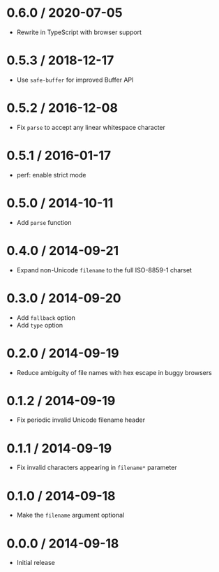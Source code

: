 # 0.6.0 / 2020-07-05

- Rewrite in TypeScript with browser support

# 0.5.3 / 2018-12-17

- Use `safe-buffer` for improved Buffer API

# 0.5.2 / 2016-12-08

- Fix `parse` to accept any linear whitespace character

# 0.5.1 / 2016-01-17

- perf: enable strict mode

# 0.5.0 / 2014-10-11

- Add `parse` function

# 0.4.0 / 2014-09-21

- Expand non-Unicode `filename` to the full ISO-8859-1 charset

# 0.3.0 / 2014-09-20

- Add `fallback` option
- Add `type` option

# 0.2.0 / 2014-09-19

- Reduce ambiguity of file names with hex escape in buggy browsers

# 0.1.2 / 2014-09-19

- Fix periodic invalid Unicode filename header

# 0.1.1 / 2014-09-19

- Fix invalid characters appearing in `filename*` parameter

# 0.1.0 / 2014-09-18

- Make the `filename` argument optional

# 0.0.0 / 2014-09-18

- Initial release
